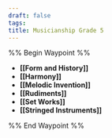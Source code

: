 ```yaml
---
draft: false
tags:
title: Musicianship Grade 5
---
```

%% Begin Waypoint %%
- **[[Form and History]]**
- **[[Harmony]]**
- **[[Melodic Invention]]**
- **[[Rudiments]]**
- **[[Set Works]]**
- **[[Stringed Instruments]]**

%% End Waypoint %%